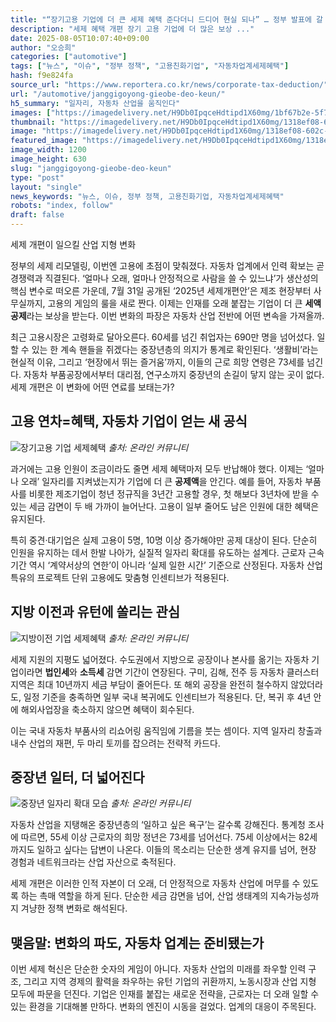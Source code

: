 ```yaml
---
title: "“장기고용 기업에 더 큰 세제 혜택 준다더니 드디어 현실 되나” … 정부 발표에 갈 곳 없던 중장년층까지 ‘활짝’"
description: "세제 혜택 개편 장기 고용 기업에 더 많은 보상 ..."
date: 2025-08-05T10:07:40+09:00
author: "오승희"
categories: ["automotive"]
tags: ["뉴스", "이슈", "정부 정책", "고용친화기업", "자동차업계세제혜택"]
hash: f9e824fa
source_url: "https://www.reportera.co.kr/news/corporate-tax-deduction/"
url: "/automotive/janggigoyong-gieobe-deo-keun/"
h5_summary: "일자리, 자동차 산업을 움직인다"
images: ["https://imagedelivery.net/H9Db0IpqceHdtipd1X60mg/1bf67b2e-5f7b-4c92-b012-1602bffab300/public", "https://imagedelivery.net/H9Db0IpqceHdtipd1X60mg/169cba8e-ac09-4160-08c9-e92d05638d00/public", "https://imagedelivery.net/H9Db0IpqceHdtipd1X60mg/1318ef08-602c-4d2c-f743-63247614dd00/public", "https://imagedelivery.net/H9Db0IpqceHdtipd1X60mg/044e63c6-64a1-46f7-36d4-e6e0b8e89b00/public"]
thumbnail: "https://imagedelivery.net/H9Db0IpqceHdtipd1X60mg/1318ef08-602c-4d2c-f743-63247614dd00/public"
image: "https://imagedelivery.net/H9Db0IpqceHdtipd1X60mg/1318ef08-602c-4d2c-f743-63247614dd00/public"
featured_image: "https://imagedelivery.net/H9Db0IpqceHdtipd1X60mg/1318ef08-602c-4d2c-f743-63247614dd00/public"
image_width: 1200
image_height: 630
slug: "janggigoyong-gieobe-deo-keun"
type: "post"
layout: "single"
news_keywords: "뉴스, 이슈, 정부 정책, 고용친화기업, 자동차업계세제혜택"
robots: "index, follow"
draft: false
---
```


세제 개편이 일으킬 산업 지형 변화

정부의 세제 리모델링, 이번엔 고용에 초점이 맞춰졌다. 자동차 업계에서 인력 확보는 곧 경쟁력과 직결된다. ‘얼마나 오래, 얼마나 안정적으로 사람을 쓸 수 있느냐’가 생산성의 핵심 변수로 떠오른 가운데, 7월 31일 공개된 ‘2025년 세제개편안’은 제조 현장부터 사무실까지, 고용의 게임의 룰을 새로 짠다. 이제는 인재를 오래 붙잡는 기업이 더 큰 **세액 공제**라는 보상을 받는다. 이번 변화의 파장은 자동차 산업 전반에 어떤 변속을 가져올까.

최근 고용시장은 고령화로 달아오른다. 60세를 넘긴 취업자는 690만 명을 넘어섰다. 일할 수 있는 한 계속 핸들을 쥐겠다는 중장년층의 의지가 통계로 확인된다. ‘생활비’라는 현실적 이유, 그리고 ‘현장에서 뛰는 즐거움’까지, 이들의 근로 희망 연령은 73세를 넘긴다. 자동차 부품공장에서부터 대리점, 연구소까지 중장년의 손길이 닿지 않는 곳이 없다. 세제 개편은 이 변화에 어떤 연료를 보태는가?

## 고용 연차=혜택, 자동차 기업이 얻는 새 공식

![장기고용 기업 세제혜택](https://imagedelivery.net/H9Db0IpqceHdtipd1X60mg/1bf67b2e-5f7b-4c92-b012-1602bffab300/public)
*출처: 온라인 커뮤니티*


과거에는 고용 인원이 조금이라도 줄면 세제 혜택마저 모두 반납해야 했다. 이제는 ‘얼마나 오래’ 일자리를 지켜냈는지가 기업에 더 큰 **공제액**을 안긴다. 예를 들어, 자동차 부품사를 비롯한 제조기업이 청년 정규직을 3년간 고용할 경우, 첫 해보다 3년차에 받을 수 있는 세금 감면이 두 배 가까이 늘어난다. 고용이 일부 줄어도 남은 인원에 대한 혜택은 유지된다.

특히 중견·대기업은 실제 고용이 5명, 10명 이상 증가해야만 공제 대상이 된다. 단순히 인원을 유지하는 데서 한발 나아가, 실질적 일자리 확대를 유도하는 설계다. 근로자 근속 기간 역시 ‘계약서상의 연한’이 아니라 ‘실제 일한 시간’ 기준으로 산정된다. 자동차 산업 특유의 프로젝트 단위 고용에도 맞춤형 인센티브가 적용된다.

## 지방 이전과 유턴에 쏠리는 관심

![지방이전 기업 세제혜택](https://imagedelivery.net/H9Db0IpqceHdtipd1X60mg/044e63c6-64a1-46f7-36d4-e6e0b8e89b00/public)
*출처: 온라인 커뮤니티*


세제 지원의 지평도 넓어졌다. 수도권에서 지방으로 공장이나 본사를 옮기는 자동차 기업이라면 **법인세**와 **소득세** 감면 기간이 연장된다. 구미, 김해, 전주 등 자동차 클러스터 지역은 최대 10년까지 세금 부담이 줄어든다. 또 해외 공장을 완전히 철수하지 않았더라도, 일정 기준을 충족하면 일부 국내 복귀에도 인센티브가 적용된다. 단, 복귀 후 4년 안에 해외사업장을 축소하지 않으면 혜택이 회수된다.

이는 국내 자동차 부품사의 리쇼어링 움직임에 기름을 붓는 셈이다. 지역 일자리 창출과 내수 산업의 재편, 두 마리 토끼를 잡으려는 전략적 카드다.

## 중장년 일터, 더 넓어진다

![중장년 일자리 확대 모습](https://imagedelivery.net/H9Db0IpqceHdtipd1X60mg/169cba8e-ac09-4160-08c9-e92d05638d00/public)
*출처: 온라인 커뮤니티*


자동차 산업을 지탱해온 중장년층의 ‘일하고 싶은 욕구’는 갈수록 강해진다. 통계청 조사에 따르면, 55세 이상 근로자의 희망 정년은 73세를 넘어선다. 75세 이상에서는 82세까지도 일하고 싶다는 답변이 나온다. 이들의 목소리는 단순한 생계 유지를 넘어, 현장 경험과 네트워크라는 산업 자산으로 축적된다. 

세제 개편은 이러한 인적 자본이 더 오래, 더 안정적으로 자동차 산업에 머무를 수 있도록 하는 촉매 역할을 하게 된다. 단순한 세금 감면을 넘어, 산업 생태계의 지속가능성까지 겨냥한 정책 변화로 해석된다.

## 맺음말: 변화의 파도, 자동차 업계는 준비됐는가

이번 세제 혁신은 단순한 숫자의 게임이 아니다. 자동차 산업의 미래를 좌우할 인력 구조, 그리고 지역 경제의 활력을 좌우하는 유턴 기업의 귀환까지, 노동시장과 산업 지형 모두에 파문을 던진다. 기업은 인재를 붙잡는 새로운 전략을, 근로자는 더 오래 일할 수 있는 환경을 기대해볼 만하다. 변화의 엔진이 시동을 걸었다. 업계의 대응이 주목된다.
